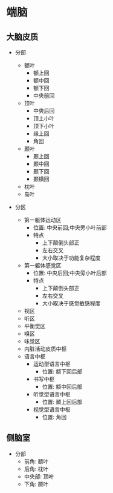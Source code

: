 端脑
====

大脑皮质
----
* 分部
    - 额叶
        + 额上回
        + 额中回
        + 额下回
        + 中央前回
    - 顶叶
        + 中央后回
        + 顶上小叶
        + 顶下小叶
        + 缘上回
        + 角回
    - 颞叶
        + 颞上回
        + 颞中回
        + 颞下回
        + 颞横回
    - 枕叶
    - 岛叶

* 分区
    - 第一躯体运动区
        + 位置: 中央前回;中央旁小叶前部
        + 特点
            * 上下颠倒头部正
            * 左右交叉
            * 大小取决于功能复杂程度
    - 第一躯体感觉区
        + 位置: 中央后回;中央旁小叶后部
        + 特点
            * 上下颠倒头部正
            * 左右交叉
            * 大小取决于感觉敏感程度
    - 视区
    - 听区
    - 平衡觉区
    - 嗅区
    - 味觉区
    - 内脏活动皮质中枢
    - 语言中枢
        + 运动型语言中枢
            * 位置: 额下回后部
        + 书写中枢
            * 位置: 额中回后部
        + 听觉型语言中枢
            * 位置: 颞上回后部
        + 视觉型语言中枢
            * 位置: 角回

侧脑室
------
- 分部
    + 前角: 额叶
    + 后角: 枕叶
    + 中央部: 顶叶
    + 下角: 颞叶
